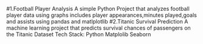 #1.Football Player Analysis
A simple Python Project that analyzes football player data using graphs
includes player appearances,minutes played,goals and assists using pandas and matlplotlib
#2.Titanic Survival Prediction 
A machine learning project that predicts survival chances of passengers on the Titanic Dataset
Tech Stack:
Python
Matplolib
Seaborn
